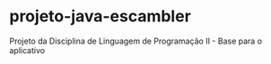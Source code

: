 # projeto-java-escambler
Projeto da Disciplina de Linguagem de Programação II - Base para o aplicativo
